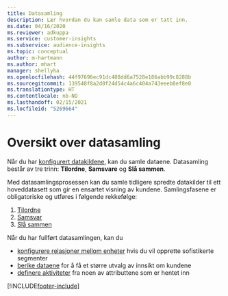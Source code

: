 ```yaml
---
title: Datasamling
description: Lær hvordan du kan samle data som er tatt inn.
ms.date: 04/16/2020
ms.reviewer: adkuppa
ms.service: customer-insights
ms.subservice: audience-insights
ms.topic: conceptual
author: m-hartmann
ms.author: mhart
manager: shellyha
ms.openlocfilehash: 44f97696ec91dc488dd6a7528e186abb99c8288b
ms.sourcegitcommit: 139548f8a2d0f24d54c4a6c404a743eeeb8ef8e0
ms.translationtype: HT
ms.contentlocale: nb-NO
ms.lasthandoff: 02/15/2021
ms.locfileid: "5269664"
---
```

# <a name="data-unification-overview"></a>Oversikt over datasamling

Når du har [konfigurert datakildene](data-sources.md), kan du samle dataene. Datasamling består av tre trinn: **Tilordne**, **Samsvare** og **Slå sammen**.

Med datasamlingsprosessen kan du samle tidligere spredte datakilder til ett hoveddatasett som gir en ensartet visning av kundene. Samlingsfasene er obligatoriske og utføres i følgende rekkefølge:

1. [Tilordne](map-entities.md)
2. [Samsvar](match-entities.md)
3. [Slå sammen](merge-entities.md)

Når du har fullført datasamlingen, kan du

- [konfigurere relasjoner mellom enheter](relationships.md) hvis du vil opprette sofistikerte segmenter
- [berike dataene](enrichment-hub.md) for å få et større utvalg av innsikt om kundene
- [definere aktiviteter](activities.md) fra noen av attributtene som er hentet inn


[!INCLUDE[footer-include](../includes/footer-banner.md)]
